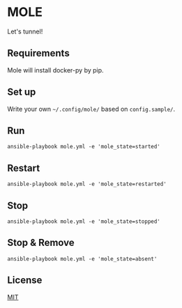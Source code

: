 MOLE
====

Let's tunnel!

Requirements
------------

Mole will install docker-py by pip.

Set up
------

Write your own `~/.config/mole/` based on `config.sample/`.

Run
---

    ansible-playbook mole.yml -e 'mole_state=started'

Restart
-------

    ansible-playbook mole.yml -e 'mole_state=restarted'

Stop
----

    ansible-playbook mole.yml -e 'mole_state=stopped'

Stop & Remove
-------------

    ansible-playbook mole.yml -e 'mole_state=absent'

License
-------

[MIT](http://dochang.mit-license.org/)

